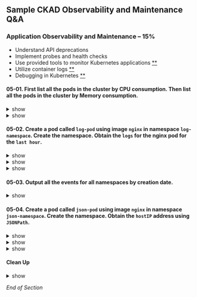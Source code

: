 ## Sample CKAD Observability and Maintenance Q&A

### Application Observability and Maintenance – 15%

- Understand API deprecations
- Implement probes and health checks
- Use provided tools to monitor Kubernetes applications [\*\*](https://github.com/jamesbuckett/ckad-questions/blob/main/05-ckad-observability-maintenance.md#05-01-first-list-all-the-pods-in-the-cluster-by-cpu-consumption-then-list-all-the-pods-in-the-cluster-by-memory-consumption)
- Utilize container logs [\*\*](https://github.com/jamesbuckett/ckad-questions/blob/main/05-ckad-observability-maintenance.md#05-02-create-a-pod-called-log-pod-using-image-nginx-in-namespace-log-namespace-create-the-namespace-obtain-the-logs-for-the-nginx-pod-for-the-last-hour)
- Debugging in Kubernetes [\*\*](https://github.com/jamesbuckett/ckad-questions/blob/main/05-ckad-observability-maintenance.md#05-04-create-a-pod-called-json-pod-using-image-nginx-in-namespace-json-namespace-create-the-namespace-obtain-the-hostip-address-using-jsonpath)

#### 05-01. First list all the pods in the cluster by CPU consumption. Then list all the pods in the cluster by Memory consumption.

<details><summary>show</summary>
<p>

```bash
clear
# Requires metrics server to be installed and working
# Similar to Linux top command but for pods
kubectl top pods -A --sort-by=cpu | more
```

Output:

```
NAMESPACE                 NAME                                                    CPU(cores)   MEMORY(bytes)
default                   falco-pxf8g                                             51m          55Mi
ns-loki                   loki-release-prometheus-server-6d4f4df478-9z2f8         38m          356Mi
ns-demo                   adservice-68444cb46c-jvc86                              23m          202Mi
ns-loki                   loki-release-promtail-prvvn                             13m          34Mi
ns-demo                   recommendationservice-b4cf8f489-xwv49                   13m          69Mi
...
```

</p>
</details>

<details><summary>show</summary>
<p>

```bash
clear
# Requires metrics server to be installed and working
# Similar to Linux top command but for pods
kubectl top pods -A --sort-by=memory | more
```

Output:

```
NAMESPACE                 NAME                                                    CPU(cores)   MEMORY(bytes)
ns-loki                   loki-release-prometheus-server-6d4f4df478-9z2f8         11m          356Mi
ns-demo                   adservice-68444cb46c-jvc86                              20m          202Mi
kube-system               cilium-gcnbl                                            6m           165Mi
kube-system               cilium-htrth                                            18m          163Mi
kube-system               cilium-8h6vd                                            5m           162Mi
kube-system               cilium-ml27n                                            11m          161Mi
...
```

</p>
</details>

#### 05-02. Create a pod called `log-pod` using image `nginx` in namespace `log-namespace`. Create the namespace. Obtain the `logs` for the nginx pod for the `last hour`.

<details><summary>show</summary>
<p>

```bash
mkdir ~/ckad/
clear
kubectl create namespace log-namespace
kubectl run log-pod --image=nginx -n log-namespace
kubectl config set-context --current --namespace=log-namespace
kubectl get all
```

</p>
</details>

<details><summary>show</summary>
<p>

##### Help Examples

```bash
clear
kubectl logs -h | more
```

Output:

```
Examples:
  # Return snapshot logs from pod nginx with only one container
  kubectl logs nginx

  # Return snapshot logs from pod nginx with multi containers
  kubectl logs nginx --all-containers=true

  # Return snapshot logs from all containers in pods defined by label app=nginx
  kubectl logs -l app=nginx --all-containers=true

  # Return snapshot of previous terminated ruby container logs from pod web-1
  kubectl logs -p -c ruby web-1

  # Begin streaming the logs of the ruby container in pod web-1
  kubectl logs -f -c ruby web-1

  # Begin streaming the logs from all containers in pods defined by label app=nginx
  kubectl logs -f -l app=nginx --all-containers=true

  # Display only the most recent 20 lines of output in pod nginx
  kubectl logs --tail=20 nginx

  # Show all logs from pod nginx written in the last hour
  kubectl logs --since=1h nginx

  # Show logs from a kubelet with an expired serving certificate
  kubectl logs --insecure-skip-tls-verify-backend nginx

  # Return snapshot logs from first container of a job named hello
  kubectl logs job/hello

  # Return snapshot logs from container nginx-1 of a deployment named nginx
  kubectl logs deployment/nginx -c nginx-1
```

</p>
</details>

<details><summary>show</summary>
<p>

##### Solution

```bash
clear
# Straight forward match in the examples
kubectl logs --since=1h log-pod
```

</p>
</details>

#### 05-03. Output all the events for all namespaces by creation date.

<details><summary>show</summary>
<p>

kubernetes.io: [Viewing, finding resources](https://kubernetes.io/docs/reference/kubectl/cheatsheet/#viewing-finding-resources)

```bash
clear
kubectl get events -A --sort-by=.metadata.creationTimestamp
```

</p>
</details>

#### 05-04. Create a pod called `json-pod` using image `nginx` in namespace `json-namespace`. Create the namespace. Obtain the `hostIP` address using `JSONPath`.

<details><summary>show</summary>
<p>

```bash
clear
kubectl create namespace json-namespace
kubectl run json-pod --image=nginx -n json-namespace
kubectl config set-context --current --namespace=json-namespace
kubectl get all
```

</p>
</details>

<details><summary>show</summary>
<p>

```bash
clear
# kubectl explain pod.spec --recursive
# kubectl explain pod.status --recursive
kubectl explain pod.status | more
```

Output:

```
KIND:     Pod
VERSION:  v1

RESOURCE: status <Object> ## First element: .status

DESCRIPTION:
Most recently observed status of the pod. This data may not be up to date.
Populated by the system. Read-only. More info:
https://git.k8s.io/community/contributors/devel/sig-architecture/api-conventions.md#spec-and-status

     PodStatus represents information about the status of a pod. Status may
     trail the actual state of a system, especially if the node that hosts the
     pod cannot contact the control plane.

FIELDS:
conditions <[]Object>
Current service state of pod. More info:
https://kubernetes.io/docs/concepts/workloads/pods/pod-lifecycle#pod-conditions

containerStatuses <[]Object>
The list has one entry per container in the manifest. Each entry is
currently the output of `docker inspect`. More info:
https://kubernetes.io/docs/concepts/workloads/pods/pod-lifecycle#pod-and-container-status

ephemeralContainerStatuses <[]Object>
Status for any ephemeral containers that have run in this pod. This field
is alpha-level and is only populated by servers that enable the
EphemeralContainers feature.

hostIP <string> ## Second element: .status.hostIP
IP address of the host to which the pod is assigned. Empty if not yet
scheduled.

```

</p>
</details>

<details><summary>show</summary>
<p>

Using either method to obtain the JSONPath construct the search query to hostIP.

kubernetes.io:[JSONPath Support](https://kubernetes.io/docs/reference/kubectl/jsonpath/)

```bash
kubectl get pod json-pod -o jsonpath={.status.hostIP}
```

</p>
</details>

</p>
</details>

#### Clean Up

<details><summary>show</summary>
<p>

```bash
yes | rm -R ~/ckad/
kubectl delete ns json-namespace --force
kubectl delete ns log-namespace --force
```

</p>
</details>

_End of Section_
